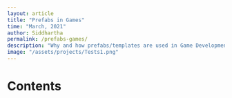 ```yaml
---
layout: article
title: "Prefabs in Games"
time: "March, 2021"
author: Siddhartha
permalink: /prefabs-games/
description: "Why and how prefabs/templates are used in Game Development"
image: "/assets/projects/Tests1.png"
---
```

# Contents
